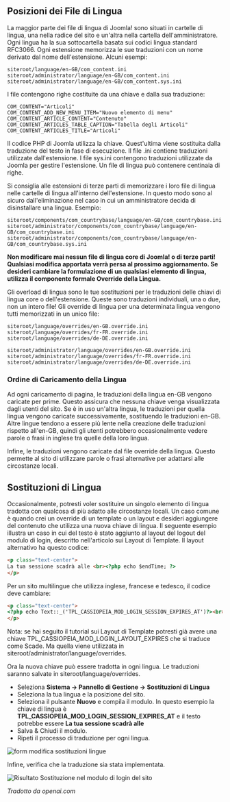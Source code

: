 <!-- Filename: J4.x:Language_Overrides / Display title: Sostituzioni di Lingua  -->

## Posizioni dei File di Lingua

La maggior parte dei file di lingua di Joomla! sono situati in cartelle di lingua, una nella radice del sito e un'altra nella cartella dell'amministratore. Ogni lingua ha la sua sottocartella basata sui codici lingua standard RFC3066. Ogni estensione memorizza le sue traduzioni con un nome derivato dal nome dell'estensione. Alcuni esempi:

    siteroot/language/en-GB/com_content.ini
    siteroot/administrator/language/en-GB/com_content.ini
    siteroot/administrator/language/en-GB/com_content.sys.ini

I file contengono righe costituite da una chiave e dalla sua traduzione:

    COM_CONTENT="Articoli"
    COM_CONTENT_ADD_NEW_MENU_ITEM="Nuovo elemento di menu"
    COM_CONTENT_ARTICLE_CONTENT="Contenuto"
    COM_CONTENT_ARTICLES_TABLE_CAPTION="Tabella degli Articoli"
    COM_CONTENT_ARTICLES_TITLE="Articoli"

Il codice PHP di Joomla utilizza la chiave. Quest'ultima viene sostituita dalla traduzione del testo in fase di esecuzione. Il file .ini contiene traduzioni utilizzate dall'estensione. I file sys.ini contengono traduzioni utilizzate da Joomla per gestire l'estensione. Un file di lingua può contenere centinaia di righe.

Si consiglia alle estensioni di terze parti di memorizzare i loro file di lingua nelle cartelle di lingua all'interno dell'estensione. In questo modo sono al sicuro dall'eliminazione nel caso in cui un amministratore decida di disinstallare una lingua. Esempio:

    siteroot/components/com_countrybase/language/en-GB/com_countrybase.ini
    siteroot/administrator/components/com_countrybase/language/en-GB/com_countrybase.ini
    siteroot/administrator/components/com_countrybase/language/en-GB/com_countrybase.sys.ini

**Non modificare mai nessun file di lingua core di Joomla! o di terze parti! Qualsiasi modifica apportata verrà persa al prossimo aggiornamento. Se desideri cambiare la formulazione di un qualsiasi elemento di lingua, utilizza il componente formale Override della Lingua.**

Gli overload di lingua sono le tue sostituzioni per le traduzioni delle chiavi di lingua core o dell'estensione. Queste sono traduzioni individuali, una o due, non un intero file! Gli override di lingua per una determinata lingua vengono tutti memorizzati in un unico file:

    siteroot/language/overrides/en-GB.override.ini
    siteroot/language/overrides/fr-FR.override.ini
    siteroot/language/overrides/de-DE.override.ini

    siteroot/administrator/language/overrides/en-GB.override.ini
    siteroot/administrator/language/overrides/fr-FR.override.ini
    siteroot/administrator/language/overrides/de-DE.override.ini

### Ordine di Caricamento della Lingua

Ad ogni caricamento di pagina, le traduzioni della lingua en-GB vengono caricate per prime. Questo assicura che nessuna chiave venga visualizzata dagli utenti del sito. Se è in uso un'altra lingua, le traduzioni per quella lingua vengono caricate successivamente, sostituendo le traduzioni en-GB. Altre lingue tendono a essere più lente nella creazione delle traduzioni rispetto all'en-GB, quindi gli utenti potrebbero occasionalmente vedere parole o frasi in inglese tra quelle della loro lingua.

Infine, le traduzioni vengono caricate dal file override della lingua. Questo permette al sito di utilizzare parole o frasi alternative per adattarsi alle circostanze locali.

## Sostituzioni di Lingua

Occasionalmente, potresti voler sostituire un singolo elemento di lingua tradotta con qualcosa di più adatto alle circostanze locali. Un caso comune è quando crei un override di un template o un layout e desideri aggiungere del contenuto che utilizza una nuova chiave di lingua. Il seguente esempio illustra un caso in cui del testo è stato aggiunto al layout del logout del modulo di login, descritto nell'articolo sui Layout di Template. Il layout alternativo ha questo codice:

```html
<p class="text-center">
La tua sessione scadrà alle <br><?php echo $endTime; ?>
</p>
```

Per un sito multilingue che utilizza inglese, francese e tedesco, il codice deve cambiare:

```html
<p class="text-center">
<?php echo Text::_('TPL_CASSIOPEIA_MOD_LOGIN_SESSION_EXPIRES_AT')?><br><?php echo $endTime; ?>
</p>
```

Nota: se hai seguito il tutorial sui Layout di Template potresti già avere una chiave TPL_CASSIOPEIA_MOD_LOGIN_LAYOUT_EXPIRES che si traduce come Scade. Ma quella viene utilizzata in siteroot/administrator/language/overrides.

Ora la nuova chiave può essere tradotta in ogni lingua. Le traduzioni saranno salvate in siteroot/language/overrides.

- Seleziona **Sistema **→** Pannello di Gestione **→** Sostituzioni di Lingua**
- Seleziona la tua lingua e la posizione del sito.
- Seleziona il pulsante **Nuovo** e compila il modulo. In questo esempio la chiave di lingua è **TPL_CASSIOPEIA_MOD_LOGIN_SESSION_EXPIRES_AT** e il testo potrebbe essere **La tua sessione scadrà alle**
- Salva & Chiudi il modulo.
- Ripeti il processo di traduzione per ogni lingua.

![form modifica sostituzioni lingue](../../../en/images/languages/language-overrides-edit.png)

Infine, verifica che la traduzione sia stata implementata.

![Risultato Sostituzione nel modulo di login del sito](../../../en/images/languages/language-overrides-custom-logout.png)

*Tradotto da openai.com*

